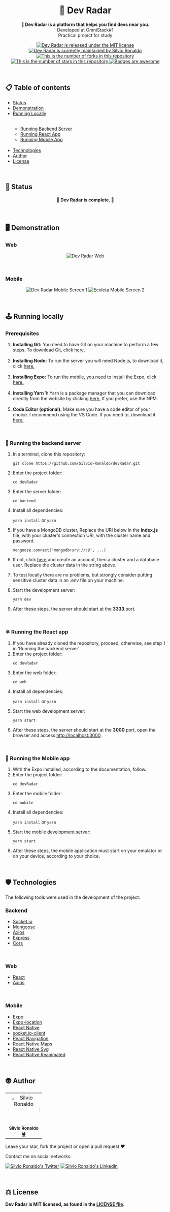 <h1 align="center">
  🧭 Dev Radar
</h1>

<p align="center"><strong>🧭 Dev Radar is a platform that helps you find devs near you.</strong></br>Developed at OmniStack#1</br>Practical project for study<p>

<p align="center">
  <a href="./LICENSE">
    <img src="https://img.shields.io/badge/license-MIT-blue" alt="Dev Radar is released under the MIT license" />
  </a>
  <a href="https://GitHub.com/Silvio-Ronaldo/devRadar/graphs/commit-activity">
    <img src="https://img.shields.io/badge/Maintained%3F-yes-brightgreen" alt="Dev Radar is currently maintained by Silvio Ronaldo" />
  </a>
  <a href="https://GitHub.com/Silvio-Ronaldo/devRadar/network/">
    <img src="https://img.shields.io/github/forks/Silvio-Ronaldo/devRadar?style=social" alt="This is the number of forks in this repository" />
  </a>
  <a href="https://GitHub.com/Silvio-Ronaldo/devRadar/stargazers/">
    <img src="https://img.shields.io/github/stars/Silvio-Ronaldo/devRadar?style=social" alt="This is the number of stars in this repository" />
  </a>
  <a href="https://github.com/Naereen/badges">
    <img src="https://img.shields.io/badge/badge-awesome-brightgreen" alt="Badges are awesome" />
  </a>
</p></br>



<h2>
  📋 Table of contents
</h2>
<ul>
  <li><a href="https://github.com/Silvio-Ronaldo/devRadar#-status">Status</a></li>
  <li><a href="https://github.com/Silvio-Ronaldo/devRadar#%EF%B8%8F-demonstration">Demonstration</a></li>
  <li><a href="https://github.com/Silvio-Ronaldo/devRadar#%EF%B8%8F-running-locally">Running Locally</a></li></br>
  <ul>
    <li><a href="https://github.com/Silvio-Ronaldo/devRadar#-running-the-backend-server">Running Backend Server</a></li>  
    <li><a href="https://github.com/Silvio-Ronaldo/devRadar#%EF%B8%8F-running-the-react-app">Running React App</a></li>
    <li><a href="https://github.com/Silvio-Ronaldo/devRadar#-running-the-mobile-app">Running Mobile App</a></li></br>
  </ul>
  <li><a href="https://github.com/Silvio-Ronaldo/devRadar#%EF%B8%8F-technologies">Technologies</a></li>
  <li><a href="https://github.com/Silvio-Ronaldo/devRadar#-author">Author</a></li>
  <li><a href="https://github.com/Silvio-Ronaldo/devRadar#%EF%B8%8F-license">License</a></li>
</ul></br>



<h2>📌 Status</h2>
<h4 align="center">🧭 Dev Radar is complete. 🚀</h4></br>



<h2>🖥️ Demonstration</h2>
<h3>Web</h3>
  <p align="center">
    <img src="./assets/web.gif" alt="Dev Radar Web" />
  </p></br>

<h3>Mobile</h3>
  <p align="center">
    <img src="https://github.com/tgmarinho/Ecoleta/blob/master/assets/home-mobile.png?raw=true" alt="Dev Radar Mobile Screen 1" />
    <img src="https://raw.githubusercontent.com/tgmarinho/Ecoleta/65fa69a3e1fe1c02008fcee6efc34ebe2cf5a1da/assets/detalhes-mobile.svg" alt="Ecoleta Mobile Screen 2" />
  </p></br>
  
  

<h2>🕹️ Running locally</h2>
<h3>Prerequisites</h3>
<ol>
  <li><strong>Installing Git:</strong> You need to have Git on your machine to perform a few steps. To download Git, click <a href="https://git-scm.com/downloads">here.</a></li></br>
  <li><strong>Installing Node:</strong> To run the server you will need Node.js, to download it, click <a href="https://nodejs.org/en/">here.</a></strong></li></br>
  <li><strong>Installing Expo:</strong> To run the mobile, you need to install the Expo, click <a href="https://docs.expo.io/get-started/installation/">here.</a></li></br>
  <li><strong>Installing Yarn 1:</strong> Yarn is a package manager that you can download directly from the website by clicking <a href="https://classic.yarnpkg.com/en/docs/install#windows-stable">here.</a> If you prefer, use the NPM.</li></br>
  <li><strong>Code Editor (optional):</strong> Make sure you have a code editor of your choice. I recommend using the VS Code. If you need to, download it <a href="https://code.visualstudio.com/Download">here.</a></li>
</ol></br>

<h3>🎲 Running the backend server</h3>
<ol>
  <li>In a terminal, clone this repository:
    <p><code>git clone https://github.com/Silvio-Ronaldo/devRadar.git</code></p>
  </li>
  <li>Enter the project folder:
    <p><code>cd devRadar</code></p>
  </li>
  <li>Enter the server folder:
    <p><code>cd backend</code></p>
  </li>
  <li>Install all dependencies:
    <p><code>yarn install</code> or <code>yarn</code></p>
  </li>
  <li>If you have a MongoDB cluster, Replace the URI below in the <strong>index.js</strong> file, with your cluster's connection URI, with the cluster name and password.
    <p><code>mongoose.connect('mongodb+srv://<user>:<password>@<cluster>', ...)</code></p>
  </li>
  <li>
    <p>If not, click <a href="https://www.mongodb.com/cloud/atlas">here</a> and create an account, then a cluster and a database user. Replace the cluster data in the string above.</p>
  </li>
  <li>
    <p>To test locally there are no problems, but strongly consider putting sensitive cluster data in an .env file on your machine.</p>
  <li>Start the development server:
    <p><code>yarn dev</code></p>
  </li>
  <li>After these steps, the server should start at the <strong>3333</strong> port.</li>
</ol></br>


<h3>⚛️ Running the React app</h3>
<ol>
  <li>If you have already cloned the repository, proceed, otherwise, see step 1 in 'Running the backend server'</li>
  <li>Enter the project folder:
    <p><code>cd devRadar</code></p>
  </li>
  <li>Enter the web folder:
    <p><code>cd web</code></p>
  </li>
  <li>Install all dependencies:
    <p><code>yarn install</code> or <code>yarn</code></p>
  </li>
  <li>Start the web development server:
    <p><code>yarn start</code></p>
  </li>
  <li>After these steps, the server should start at the <strong>3000</strong> port, open the browser and access <a href="http://localhost:3000">http://localhost:3000</a>.</li>
</ol></br>


<h3>📱 Running the Mobile app</h3>
<ol>
  <li>With the Expo installed, according to the documentation, follow.</li>
  <li>Enter the project folder:
    <p><code>cd devRadar</code></p>
  </li>
  <li>Enter the mobile folder:
    <p><code>cd mobile</code></p>
  </li>
  <li>Install all dependencies:
    <p><code>yarn install</code> or <code>yarn</code></p>
  </li>
  <li>Start the mobile development server:
    <p><code>yarn start</code></p>
  </li>
  <li>After these steps, the mobile application must start on your emulator or on your device, according to your choice.</li>
</ol></br>



<h2>🛡️ Technologies</h2>
<p>The following tools were used in the development of the project: </p>

<h3>Backend</h3>
<ul>
  <li><a href="https://socket.io">Socket.io</a></li>
  <li><a href="https://mongoosejs.com">Mongoose</a></li>
  <li><a href="https://github.com/axios/axios">Axios</a></li>
  <li><a href="https://expressjs.com/pt-br/">Express</a></li>
  <li><a href="https://www.npmjs.com/package/cors">Cors</a></li>
</ul></br>

<h3>Web</h3>
<ul>
  <li><a href="https://pt-br.reactjs.org">React</a></li>
  <li><a href="https://github.com/axios/axios">Axios</a></li>
</ul></br>

<h3>Mobile</h3>
<ul>
  <li><a href="https://expo.io">Expo</a></li>
  <li><a href="https://leafletjs.com">Expo-location</a></li>
  <li><a href="https://reactnative.dev">React Native</a></li>
  <li><a href="https://www.npmjs.com/package/socket.io-client">socket.io-client</a></li>
  <li><a href="https://reactnavigation.org">React Navigation</a></li>
  <li><a href="https://github.com/react-native-maps/react-native-maps">React Native Maps</a></li>
  <li><a href="https://github.com/react-native-svg/react-native-svg">React Native Svg</a></li>
  <li><a href="https://github.com/software-mansion/react-native-reanimated">React Native Reanimated</a></li>
</ul></br>



<h2>👽 Author</h2>
<table>
  <tr>
    <td align="center"><a href="https://github.com/Silvio-Ronaldo"><img style="border-radius: 50%;" src="https://avatars.githubusercontent.com/u/48893927?v=4" width="100px;" alt="Silvio Ronaldo"/><br /><sub><b>Silvio Ronaldo</b></sub></a><br /><a href="https://github.com/Silvio-Ronaldo" title="Silvio Ronaldo">🍀</a></td>
  </tr>
</table>
<p>Leave your star, fork the project or open a pull request ❤️</p>
<p>Contact me on social networks: </p>
<p><a href="https://twitter.com/sivirinoo"><img src="https://img.shields.io/twitter/follow/sivirinoo?style=social" alt="Silvio Ronaldo's Twitter" /></a>
<a href="https://br.linkedin.com/in/silvio-ronaldo77"><img src="https://img.shields.io/badge/-Silvio-blue?style=flat&logo=Linkedin&logoColor=white" alt="Silvio Ronaldo's LinkedIn" /></a></p></br>


<h2>⚖️ License</h2>
<p><strong>Dev Radar is MIT licensed, as found in the <a href="./LICENSE">LICENSE file</a>.</strong></p>
